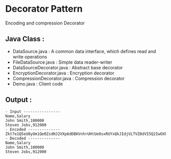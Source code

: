 # Decorator Pattern
Encoding and compression Decorator

## Java Class : 

* DataSource.java : A common data interface, which defines read and write operations
* FileDataSource.java : Simple data reader-writer
* DataSourceDecorator.java : Abstract base decorator
* EncryptionDecorator.java : Encryption decorator
* CompressionDecorator.java : Compression decorator
* Demo.java : Client code


## Output :

```
- Input ----------------
Name,Salary
John Smith,100000
Steven Jobs,912000
- Encoded --------------
Zkt7e1Q5eU8yUm1Qe0ZsdHJ2VXp6dDBKVnhrUHtUe0sxRUYxQkJIdjVLTVZ0dVI5Q2IwOXFISmVUMU5rcENCQmdxRlByaD4+
- Decoded --------------
Name,Salary
John Smith,100000
Steven Jobs,912000
```
